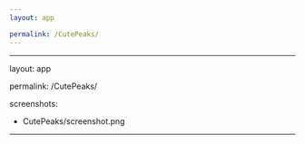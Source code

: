 ```yaml
---
layout: app

permalink: /CutePeaks/
---
```

---
layout: app

permalink: /CutePeaks/

screenshots:
  - CutePeaks/screenshot.png
---
